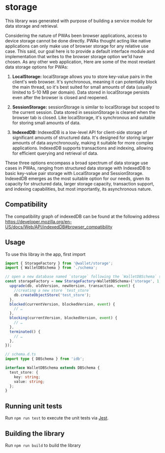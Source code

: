 # storage

This library was generated with purpose of building a service module for data storage and retrieval.

Considering the nature of PWAs been browser applications, access to device storage cannot be done directly. PWAs thought acting like native applications can only make use of browser storage for any relative use case. This said, our goal here is to provide a default interface module and implementation that writes to the browser storage option we'ld have chosen.
As any other web application, Here are some of the most revelant data storage options for PWAs:

1. **LocalStorage:** localStorage allows you to store key-value pairs in the client's web browser. It's synchronous, meaning it can potentially block the main thread, so it's best suited for small amounts of data (usually limited to 5-10 MB per domain). Data stored in localStorage persists even after the browser is closed and reopened.

2. **SessionStorage:** sessionStorage is similar to localStorage but scoped to the current session. Data stored in sessionStorage is cleared when the browser tab is closed. Like localStorage, it's synchronous and suitable for storing small amounts of data.

3. **IndexedDB:** IndexedDB is a low-level API for client-side storage of significant amounts of structured data. It's designed for storing larger amounts of data asynchronously, making it suitable for more complex applications. IndexedDB supports transactions and indexing, allowing for efficient querying and retrieval of data.

These three options encompass a broad spectrum of data storage use cases in PWAs, ranging from structured data storage with IndexedDB to basic key-value pair storage with LocalStorage and SessionStorage. IndexedDB emerges as the most suitable option for our needs, given its capacity for structured data, larger storage capacity, transaction support, and indexing capabilities, but most importantly, its asynchronous nature.

## Compatibility

The compatibility graph of indexedDB can be found at the following address https://developer.mozilla.org/en-US/docs/Web/API/indexedDB#browser_compatibility

## Usage

To use this libray in the app, first import

```ts
import { StorageFactory } from '@wallet/storage';
import { WalletDBSchema } from './schema';

// open a new database named `storage` following the `WalletDBSchema` schema
const storageFactory = new StorageFactory<WalletDBSchema>('storage', 1, {
  upgrade(db, oldVersion, newVersion, transaction, event) {
    //creating a new store `test_store`
    db.createObjectStore('test_store');
  },
  blocked(currentVersion, blockedVersion, event) {
    // …
  },
  blocking(currentVersion, blockedVersion, event) {
    // …
  },
  terminated() {
    // …
  },
});

// schema.d.ts
import type { DBSchema } from 'idb';

interface WalletDBSchema extends DBSchema {
  test_store: {
    key: string;
    value: string;
  };
}
```

## Running unit tests

Run `npm run test` to execute the unit tests via [Jest](https://jestjs.io).

## Building the library

Run `npm run build` to build the library
